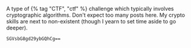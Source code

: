 ---
---

A type of {% tag "CTF", "ctf" %} challenge which typically involves cryptographic algorithms. Don't expect too many posts here. My crypto skills are next to non-existent (though I yearn to set time aside to go deeper).

```txt
SGVsbG8gd29ybGQhCg==
```
